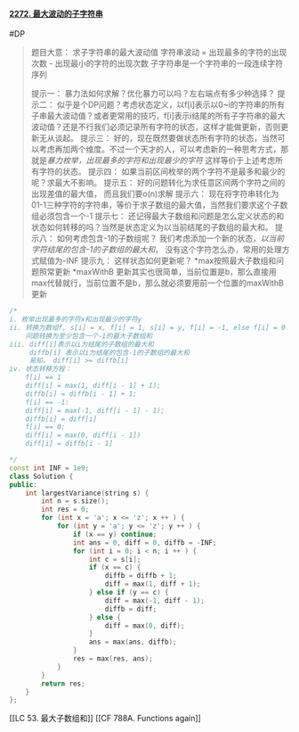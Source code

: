 #### [2272. 最大波动的子字符串](https://leetcode.cn/problems/substring-with-largest-variance/)
#DP 
> 题目大意：
> 	求子字符串的最大波动值
> 	字符串波动 = 出现最多的字符的出现次数 - 出现最小的字符的出现次数
> 	子字符串是一个字符串的一段连续字符序列
> 	
> 提示一：
> 	暴力法如何求解？优化暴力可以吗？左右端点有多少种选择？
> 提示二：
> 	似乎是个DP问题？考虑状态定义，以f[i]表示以0~i的字符串的所有子串最大波动值？或者更常用的技巧，f[i]表示i结尾的所有子字符串的最大波动值？还是不行我们必须记录所有字符的状态，这样才能做更新，否则更新无从谈起。
> 提示三：
> 	好的，现在既然要做状态所有字符的状态，当然可以考虑再加两个维度。不过一个天才的人，可以考虑新的一种思考方式，那就是*暴力枚举，出现最多的字符和出现最少的字符* 这样等价于上述考虑所有字符的状态。
> 提示四：
> 	如果当前区间枚举的两个字符不是最多和最少的呢？求最大不影响。
> 提示五：
> 	好的问题转化为求任意区间两个字符之间的出现差值的最大值， 而且我们要o(n)求解
> 提示六：
> 	现在将字符串转化为01-1三种字符的字符串，等价于求子数组的最大值，当然我们要求这个子数组必须包含一个-1
> 提示七：
> 	还记得最大子数组和问题是怎么定义状态的和状态如何转移的吗？当然是状态定义为以当前结尾的子数组的最大和。
> 提示八：
> 	如何考虑包含-1的子数组呢？
> 	我们考虑添加一个新的状态，*以当前字符结尾的包含-1的子数组的最大和*， 没有这个字符怎么办，常用的处理方式赋值为-INF
> 提示九：
> 	这样状态如何更新呢？
>     *max按照最大子数组和问题照常更新
>     *maxWithB 更新其实也很简单，当前位置是b，那么直接用max代替就行，当前位置不是b，那么就必须要用前一个位置的maxWithB更新
	
~~~c++
/*
i. 枚举出现最多的字符x和出现最少的字符y
ii. 转换为数组f, s[i] = x, f[i] = 1, s[i] = y, f[i] = -1, else f[i] = 0
	问题转换为至少包含一个-1的最大子数组和
iii. diff[i]表示以i为结尾的子数组的最大和
	 diffb[i] 表示以i为结尾的包含-1的子数组的最大和
	 易知， diff[i] >= diffb[i]
iv. 状态转移方程：
	f[i] == 1
	diff[i] = max(1, diff[i - 1] + 1);
	diffb[i] = diffb[i - 1] + 1;
	f[i] == -1:
	diff[i] = max(-1, diff[i - 1] - 1);
	diffb[i] = diff[i]
	f[i] == 0:
	diff[i] = max(0, diff[i - 1])
	diff[i] = diffb[i - 1]

*/
const int INF = 1e9; 
class Solution {
public:
    int largestVariance(string s) {
        int n = s.size(); 
        int res = 0; 
        for (int x = 'a'; x <= 'z'; x ++ ) {
            for (int y = 'a'; y <= 'z'; y ++ ) {
                if (x == y) continue;
                int ans = 0, diff = 0, diffb = -INF;
                for (int i = 0; i < n; i ++ ) {
                    int c = s[i];
                    if (x == c) {
                        diffb = diffb + 1;
                        diff = max(1, diff + 1);
                    } else if (y == c) {
                        diff = max(-1, diff - 1);
                        diffb = diff;
                    } else {
                        diff = max(0, diff);
                    }
                    ans = max(ans, diffb);
                }
                res = max(res, ans);
            }
        }
        return res; 
    }
};
~~~
[[LC 53. 最大子数组和]]
[[CF 788A. Functions again]]